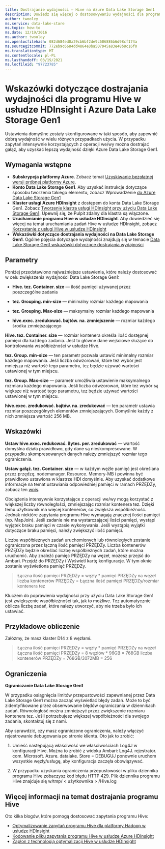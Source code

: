 ```yaml
---
title: Dostrajanie wydajności — Hive na Azure Data Lake Storage Gen1
description: Dowiedz się więcej o dostosowywaniu wydajności dla programu Hive w usłudze HdInsight i Azure Data Lake Storage Gen1. W przypadku zapytań intensywnie korzystających z operacji we/wy dostrojenie usługi Hive w celu uzyskania lepszej wydajności.
author: twooley
ms.service: data-lake-store
ms.topic: how-to
ms.date: 12/19/2016
ms.author: twooley
ms.openlocfilehash: 082d684ed0a29cb6bf2de9c506886b6d98cf174a
ms.sourcegitcommit: 772eb9c6684dd4864e0ba507945a83e48b8c16f0
ms.translationtype: MT
ms.contentlocale: pl-PL
ms.lasthandoff: 03/19/2021
ms.locfileid: "97723785"
---
```

# <a name="performance-tuning-guidance-for-hive-on-hdinsight-and-azure-data-lake-storage-gen1"></a>Wskazówki dotyczące dostrajania wydajności dla programu Hive w usłudze HDInsight i Azure Data Lake Storage Gen1

Ustawienia domyślne zostały skonfigurowane w taki sposób, aby zapewnić dobrą wydajność w wielu różnych przypadkach użycia.  W przypadku zapytań intensywnie korzystających z operacji we/wy można dostrajać gałąź, aby uzyskać lepszą wydajność dzięki Azure Data Lake Storage Gen1.  

## <a name="prerequisites"></a>Wymagania wstępne

* **Subskrypcja platformy Azure**. Zobacz temat [Uzyskiwanie bezpłatnej wersji próbnej platformy Azure](https://azure.microsoft.com/pricing/free-trial/).
* **Konto Data Lake Storage Gen1**. Aby uzyskać instrukcje dotyczące sposobu tworzenia takiego elementu, zobacz Wprowadzenie [do Azure Data Lake Storage Gen1](data-lake-store-get-started-portal.md)
* **Klaster usługi Azure HDInsight** z dostępem do konta Data Lake Storage Gen1. Zobacz [Tworzenie klastra usługi HDInsight przy użyciu Data Lake Storage Gen1](data-lake-store-hdinsight-hadoop-use-portal.md). Upewnij się, że Pulpit zdalny dla klastra są włączone.
* **Uruchamianie programu Hive w usłudze HDInsight**.  Aby dowiedzieć się więcej na temat uruchamiania zadań Hive w usłudze HDInsight, zobacz [Korzystanie z usługi Hive w usłudze HDInsight](../hdinsight/hadoop/hdinsight-use-hive.md)
* **Wskazówki dotyczące dostrajania wydajności na Data Lake Storage Gen1**.  Ogólne pojęcia dotyczące wydajności znajdują się w temacie [Data Lake Storage Gen1 wskazówki dotyczące dostrajania wydajności](./data-lake-store-performance-tuning-guidance.md)

## <a name="parameters"></a>Parametry

Poniżej przedstawiono najważniejsze ustawienia, które należy dostosować w celu zwiększenia wydajności Data Lake Storage Gen1:

* **Hive. tez. Container. size** — ilość pamięci używanej przez poszczególne zadania

* **tez. Grouping. min-size** — minimalny rozmiar każdego mapowania

* **tez. Grouping. Max-size** — maksymalny rozmiar każdego mapowania

* **hive.exec. zredukować. bajtów. na. zmniejszenie** — rozmiar każdego środka zmniejszającego

**Hive. tez. Container. size** — rozmiar kontenera określa ilość dostępnej pamięci dla każdego zadania.  Jest to główne dane wejściowe służące do kontrolowania współbieżności w usłudze Hive.  

**tez. Group. min-size** — ten parametr pozwala ustawić minimalny rozmiar każdego mapowania.  Jeśli liczba odwzorowań, które tez wybór jest mniejsza niż wartość tego parametru, tez będzie używać wartości ustawionej w tym miejscu.

**tez. Group. Max-size** — parametr umożliwia ustawienie maksymalnego rozmiaru każdego mapowania.  Jeśli liczba odwzorowań, które tez wybór są większe niż wartość tego parametru, tez będzie używać wartości ustawionej w tym miejscu.

**hive.exec. zredukować. bajtów. na. zredukować** — ten parametr ustawia rozmiar poszczególnych elementów zmniejszających.  Domyślnie każdy z nich zmniejsza wartość 256 MB.  

## <a name="guidance"></a>Wskazówki

**Ustaw hive.exec. redukować. Bytes. per. zredukować** — wartość domyślna działa prawidłowo, gdy dane są nieskompresowane.  W przypadku skompresowanych danych należy zmniejszyć rozmiar tego ograniczenia.  

**Ustaw gałąź. tez. Container. size** — w każdym węźle pamięć jest określana przez przędzę. nodemanager. Resource. Memory-MB i powinna być prawidłowo ustawiona w klastrze HDI domyślnie.  Aby uzyskać dodatkowe informacje na temat ustawiania odpowiedniej pamięci w ramach PRZĘDZy, zobacz ten [wpis](../hdinsight/hdinsight-hadoop-hive-out-of-memory-error-oom.md).

Obciążenia intensywnie korzystające z operacji we/wy mogą korzystać z większej liczby równoległości, zmniejszając rozmiar kontenera tez. Dzięki temu użytkownik ma więcej kontenerów, co zwiększa współbieżność.  Jednak niektóre zapytania programu Hive wymagają znacznej ilości pamięci (np. MapJoin).  Jeśli zadanie nie ma wystarczającej ilości pamięci, wystąpi wyjątek braku pamięci w czasie wykonywania.  Jeśli wystąpią wyjątki dotyczące braku pamięci, należy zwiększyć ilość pamięci.   

Liczba współbieżnych zadań uruchomionych lub równoległych zostanie ograniczona przez łączną ilość pamięci PRZĘDZy.  Liczba kontenerów PRZĘDZy będzie określać liczbę współbieżnych zadań, które można uruchomić.  Aby znaleźć pamięć PRZĘDZy na węzeł, możesz przejść do Ambari.  Przejdź do PRZĘDZy i Wyświetl kartę konfiguracje.  W tym oknie zostanie wyświetlona pamięć PRZĘDZy.  

> Łączna ilość pamięci PRZĘDZy = węzły * pamięć PRZĘDZy na węzeł liczba kontenerów PRZĘDZy = Łączna ilość pamięci PRZĘDZy/rozmiar kontenera tez

Kluczem do poprawienia wydajności przy użyciu Data Lake Storage Gen1 jest zwiększenie współbieżności tak, jak to możliwe.  Tez automatycznie oblicza liczbę zadań, które należy utworzyć, aby nie trzeba było ich ustawiać.   

## <a name="example-calculation"></a>Przykładowe obliczenie

Załóżmy, że masz klaster D14 z 8 węzłami.  

> Łączna ilość pamięci PRZĘDZy = węzły * pamięć PRZĘDZy na węzeł Łączna ilość pamięci PRZĘDZy = 8 węzłów * 96GB = 768GB liczba kontenerów PRZĘDZy = 768GB/3072MB = 256

## <a name="limitations"></a>Ograniczenia

**Ograniczanie Data Lake Storage Gen1** 

W przypadku osiągnięcia limitów przepustowości zapewnianej przez Data Lake Storage Gen1 można zacząć wyświetlać błędy zadań. Może to być zidentyfikowane przez obserwowanie błędów ograniczania w dziennikach zadań.  Równoległość można zmniejszyć przez zwiększenie rozmiaru kontenera tez.  Jeśli potrzebujesz większej współbieżności dla swojego zadania, skontaktuj się z nami.

Aby sprawdzić, czy masz ograniczone ograniczenia, należy włączyć rejestrowanie debugowania po stronie klienta. Oto jak to zrobić:

1. Umieść następującą właściwość we właściwościach Log4J w konfiguracji Hive. Można to zrobić z widoku Ambari: Log4J. rejestrator. com. Microsoft. Azure. datalake. Store = DEBUGUJ ponownie uruchom wszystkie węzły/usługę, aby konfiguracja zaczęła obowiązywać.

2. W przypadku uzyskania ograniczenia przepustowości w pliku dziennika programu Hive zobaczysz kod błędu HTTP 429. Plik dziennika programu Hive znajduje się w/tmp/ &lt; użytkownika &gt; /Hive.log

## <a name="further-information-on-hive-tuning"></a>Więcej informacji na temat dostrajania programu Hive

Oto kilka blogów, które pomogą dostosować zapytania programu Hive:
* [Optymalizowanie zapytań programu Hive dla platformy Hadoop w usłudze HDInsight](../hdinsight/hdinsight-hadoop-optimize-hive-query.md)
* [Kodowanie pliku zapytania programu Hive w usłudze Azure HDInsight](/archive/blogs/bigdatasupport/encoding-the-hive-query-file-in-azure-hdinsight)
* [Zapłon z technologią optymalizacji Hive w usłudze HDInsight](https://channel9.msdn.com/events/Machine-Learning-and-Data-Sciences-Conference/Data-Science-Summit-2016/MSDSS25)